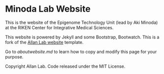 # Minoda Lab Website

This is the website of the Epigenome Technology Unit (lead by Aki Minoda) at the RIKEN Center for Integrative Medical Sciences.

This website is powered by Jekyll and some Bootstrap, Bootwatch. This is a fork of the [Allan Lab website](http://www.allanlab.org/aboutwebsite.html) template.

Go to *aboutwebsite.md*  to learn how to copy and modify this page for your purpose. 


Copyright Allan Lab. Code released under the MIT License.

